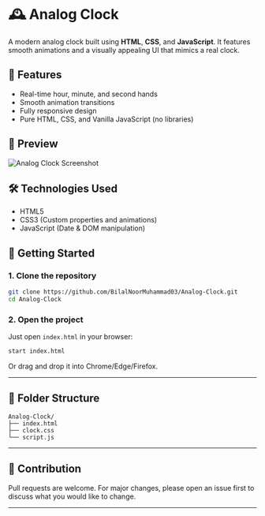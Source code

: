 # 🕰️ Analog Clock

A modern analog clock built using **HTML**, **CSS**, and **JavaScript**. It features smooth animations and a visually appealing UI that mimics a real clock.

## 🔧 Features

- Real-time hour, minute, and second hands
- Smooth animation transitions
- Fully responsive design
- Pure HTML, CSS, and Vanilla JavaScript (no libraries)

## 📸 Preview

![Analog Clock Screenshot](preview.png) <!-- You can replace with actual screenshot file -->

## 🛠️ Technologies Used

- HTML5
- CSS3 (Custom properties and animations)
- JavaScript (Date & DOM manipulation)

## 🚀 Getting Started

### 1. Clone the repository

```bash
git clone https://github.com/BilalNoorMuhammad03/Analog-Clock.git
cd Analog-Clock
````

### 2. Open the project

Just open `index.html` in your browser:

```bash
start index.html
```

Or drag and drop it into Chrome/Edge/Firefox.

---

## 📁 Folder Structure

```
Analog-Clock/
├── index.html
├── clock.css
└── script.js
```

---

## 🙌 Contribution

Pull requests are welcome. For major changes, please open an issue first to discuss what you would like to change.

---

